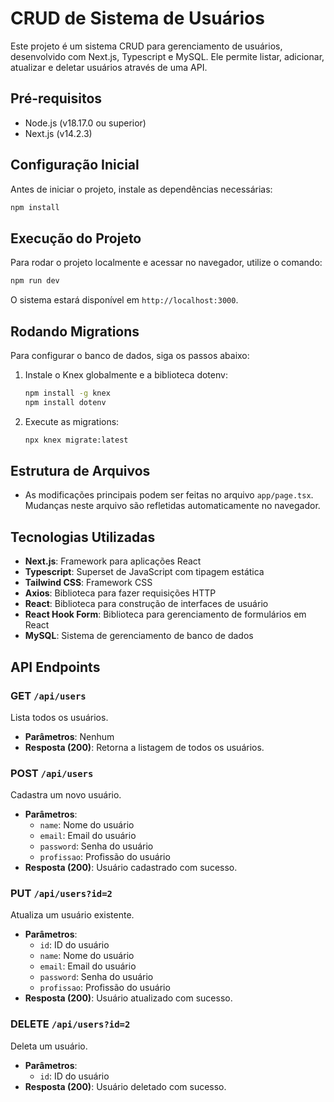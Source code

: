 
# CRUD de Sistema de Usuários

Este projeto é um sistema CRUD para gerenciamento de usuários, desenvolvido com Next.js, Typescript e MySQL. Ele permite listar, adicionar, atualizar e deletar usuários através de uma API.

## Pré-requisitos

- Node.js (v18.17.0 ou superior)
- Next.js (v14.2.3)

## Configuração Inicial

Antes de iniciar o projeto, instale as dependências necessárias:

```bash
npm install
```

## Execução do Projeto

Para rodar o projeto localmente e acessar no navegador, utilize o comando:

```bash
npm run dev
```

O sistema estará disponível em `http://localhost:3000`.

## Rodando Migrations

Para configurar o banco de dados, siga os passos abaixo:

1. Instale o Knex globalmente e a biblioteca dotenv:
   
   ```bash
   npm install -g knex
   npm install dotenv
   ```

2. Execute as migrations:

   ```bash
   npx knex migrate:latest
   ```

## Estrutura de Arquivos

- As modificações principais podem ser feitas no arquivo `app/page.tsx`. Mudanças neste arquivo são refletidas automaticamente no navegador.

## Tecnologias Utilizadas

- **Next.js**: Framework para aplicações React
- **Typescript**: Superset de JavaScript com tipagem estática
- **Tailwind CSS**: Framework CSS
- **Axios**: Biblioteca para fazer requisições HTTP
- **React**: Biblioteca para construção de interfaces de usuário
- **React Hook Form**: Biblioteca para gerenciamento de formulários em React
- **MySQL**: Sistema de gerenciamento de banco de dados

## API Endpoints

### GET `/api/users`

Lista todos os usuários.

- **Parâmetros**: Nenhum
- **Resposta (200)**: Retorna a listagem de todos os usuários.

### POST `/api/users`

Cadastra um novo usuário.

- **Parâmetros**:
  - `name`: Nome do usuário
  - `email`: Email do usuário
  - `password`: Senha do usuário
  - `profissao`: Profissão do usuário
- **Resposta (200)**: Usuário cadastrado com sucesso.

### PUT `/api/users?id=2`

Atualiza um usuário existente.

- **Parâmetros**:
  - `id`: ID do usuário
  - `name`: Nome do usuário
  - `email`: Email do usuário
  - `password`: Senha do usuário
  - `profissao`: Profissão do usuário
- **Resposta (200)**: Usuário atualizado com sucesso.

### DELETE `/api/users?id=2`

Deleta um usuário.

- **Parâmetros**:
  - `id`: ID do usuário
- **Resposta (200)**: Usuário deletado com sucesso.

